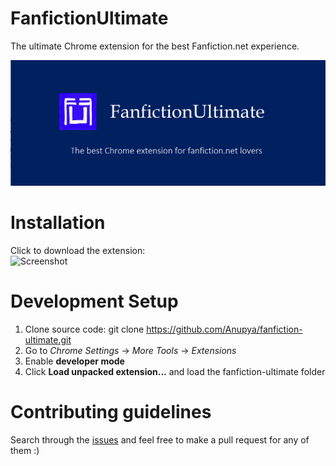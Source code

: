 # FanfictionUltimate
The ultimate Chrome extension for the best Fanfiction.net experience.

![Screenshot](https://github.com/Anupya/fanfiction-ultimate/blob/master/marquee.PNG)

# Installation
 Click to download the extension: <br />
 ![Screenshot](http://static1.squarespace.com/static/4f5810d9e4b0ebbf0a1507a6/546cff26e4b08897ae07e062/55b2a832e4b051ab94b88fde/1440437069496/?format=1000w)
 
 # Development Setup
 
 1. Clone source code: git clone https://github.com/Anupya/fanfiction-ultimate.git
 2. Go to *Chrome Settings* -> *More Tools* -> *Extensions*
 3. Enable **developer mode**
 4. Click **Load unpacked extension...** and load the fanfiction-ultimate folder
 
 # Contributing guidelines
 
 Search through the [issues](https://github.com/Anupya/fanfiction-ultimate/issues) and feel free to make a pull request for any of them :)
 
